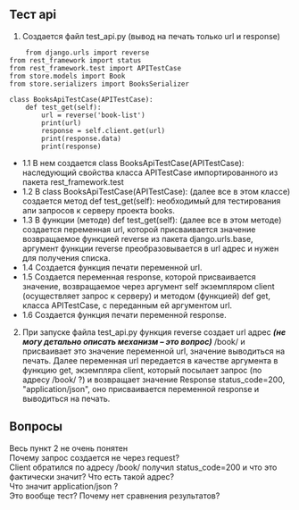 ## Тест api
1. Создается файл test_api.py (вывод на печать только url и response)
```
    from django.urls import reverse
from rest_framework import status
from rest_framework.test import APITestCase
from store.models import Book
from store.serializers import BooksSerializer

class BooksApiTestCase(APITestCase):
    def test_get(self):
        url = reverse('book-list')
        print(url)
        response = self.client.get(url)
        print(response.data)
        print(response)
 ```   
- 1.1	В нем создается class BooksApiTestCase(APITestCase): наследующий свойства класса APITestCase импортированного из пакета rest_framework.test
- 1.2	В class BooksApiTestCase(APITestCase): (далее все в этом классе) создается метод def test_get(self): необходимый для тестирования апи запросов к серверу проекта books.
- 1.3	В функции (методе) def test_get(self): (далее все в этом методе) создается переменная url, которой присваивается значение возвращаемое функцией reverse из пакета django.urls.base, аргумент функции reverse преобразовывается в url адрес и нужен для получения списка.
- 1.4	Создается функция печати переменной url.
- 1.5	Создается переменная response, которой присваивается значение, возвращаемое через аргумент self экземпляром client (осуществляет запрос к серверу) и методом (функцией) def get, класса APITestCase, с переданным ей аргументом url.
- 1.6	Создается функция печати переменной response.
2.	При запуске файла test_api.py функция reverse создает url адрес ***(не могу детально описать механизм – это вопрос)***  /book/ и присваивает это значение переменной url, значение выводиться на печать. Далее переменная url передается в качестве аргумента в функцию get, экземпляра client, который посылает запрос (по адресу /book/ ?) и возвращает значение Response status_code=200, "application/json", оно присваивается переменной response и выводиться на печать.
## Вопросы
Весь пункт 2 не очень понятен\
Почему запрос создается не через request?  
Client обратился по адресу /book/ получил status_code=200 
и что это фактически значит? Что есть такой адрес?\
Что значит application/json ?\
Это вообще тест? Почему нет сравнения результатов?